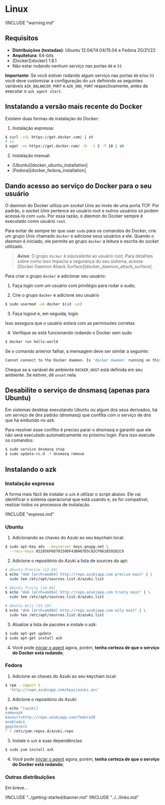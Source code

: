 # Linux

!INCLUDE "warning.md"

## Requisitos

* **Distribuições (testadas)**: Ubuntu 12.04/14.04/15.04 e Fedora 20/21/22
* **Arquitetura**: 64-bits
* [Docker][docker] 1.8.1
* Não estar rodando nenhum serviço nas portas `80` e `53`

**Importante**: Se você estiver rodando algum serviço nas portas `80` e/ou `53` você deve customizar a configuração do `azk` definindo as seguintes variáveis `AZK_BALANCER_PORT` e `AZK_DNS_PORT` respectivamente, antes de executar o `azk agent start`.

## Instalando a versão mais recente do Docker

Existem duas formas de instalação do Docker:

1. Instalação expressa:

  ```bash
  $ curl -sSL https://get.docker.com/ | sh
  # ou
  $ wget -nv https://get.docker.com/ -O- -t 2 -T 10 | sh
  ```

2. Instalação manual:

  - [Ubuntu][docker_ubuntu_installation]
  - [Fedora][docker_fedora_installation]

## Dando acesso ao serviço do Docker para o seu usuário

O _daemon_ do Docker utiliza um _socket Unix_ ao invés de uma porta TCP. Por padrão, o _socket Unix_ pertence ao usuário root e outros usuários só podem acessá-lo com `sudo`. Por essa razão, o _daemon_ do Docker sempre é executado como usuário `root`.

Para evitar de sempre ter que usar `sudo` para os comandos do Docker, crie um grupo Unix chamado `docker` e adicione seus usuários a ele. Quando o _daemon_ é iniciado, ele permite ao grupo `docker` a leitura e escrita do _socket_ utilizado.

> **Aviso**: O grupo `docker` é equivalente ao usuário root; Para detalhes sobre como isso impacta a segurança do seu sistema, acesse [Docker Daemon Attack Surface][docker_daemon_attack_surface].

Para criar o grupo `docker` e adicionar seu usuário:

1. Faça login com um usuário com privilégio para rodar o sudo;

2. Crie o grupo `docker` e adicione seu usuário

  ```bash
  $ sudo usermod -aG docker $(id -un)
  ```

3. Faça logout e, em seguida, login

  Isso assegura que o usuário estará com as permissões corretas

4. Verifique se está funcionando rodando o Docker sem sudo

  ```bash
  $ docker run hello-world
  ```

  Se o comando anterior falhar, a mensagem deve ser similar a seguinte:

  ```bash
  Cannot connect to the Docker daemon. Is 'docker daemon' running on this host?
  ```

  Cheque se a variável de ambiente `DOCKER_HOST` está definida em seu ambiente. Se estiver, dê `unset` nela.

## Desabilite o serviço de dnsmasq (apenas para Ubuntu)

Em sistemas desktop executando Ubuntu ou algum dos seus derivados, há um serviço
de dns padrão (dnsmasq) que conflita com o serviço de dns que há embutido no azk.

Para resolver esse conflito é preciso parar o dnsmasq e garantir que ele não
será executado automaticamente no próximo login. Para isso execute os comandos:

  ```bash
  $ sudo service dnsmasq stop
  $ sudo update-rc.d -f dnsmasq remove
  ```

## Instalando o azk

### Instalação expressa

A forma mais fácil de instalar o `azk` é utilizar o script abaixo. Ele vai identificar o sistema operacional que está usando e, se for compatível, realizar todos os processos de instalação.

!INCLUDE "express.md"

### Ubuntu

1. Adicionando as chaves do Azuki ao seu keychain local:

  ```bash
  $ sudo apt-key adv --keyserver keys.gnupg.net \
    --recv-keys 022856F6D78159DF43B487D5C82CF0628592D2C9
  ```

2. Adicione o repositório do Azuki a lista de sources do apt:

  ```bash
  # Ubuntu Precise (12.04)
  $ echo "deb [arch=amd64] http://repo.azukiapp.com precise main" | \
    sudo tee /etc/apt/sources.list.d/azuki.list

  # Ubuntu Trusty (14.04)
  $ echo "deb [arch=amd64] http://repo.azukiapp.com trusty main" | \
    sudo tee /etc/apt/sources.list.d/azuki.list

  # Ubuntu Wily (15.10)
  $ echo "deb [arch=amd64] http://repo.azukiapp.com wily main" | \
    sudo tee /etc/apt/sources.list.d/azuki.list
  ```

3. Atualize a lista de pacotes e instale o azk:

  ```bash
  $ sudo apt-get update
  $ sudo apt-get install azk
  ```

4. Você pode [iniciar o agent](../getting-started/starting-agent.md) agora, porém, **tenha certeza de que o serviço do Docker está rodando**;

### Fedora

1. Adicione as chaves do Azuki ao seu keychain local:

  ```bash
  $ rpm --import \
    'http://repo.azukiapp.com/keys/azuki.asc'
  ```

2. Adicione o repositório do Azuki:

  ```bash
  $ echo "[azuki]
  name=azk
  baseurl=http://repo.azukiapp.com/fedora20
  enabled=1
  gpgcheck=1
  " > /etc/yum.repos.d/azuki.repo
  ```

3. Instale o `azk` e suas dependências:

  ```bash
  $ sudo yum install azk
  ```

4. Você pode [iniciar o agent](../getting-started/starting-agent.md) agora, porém, **tenha certeza de que o serviço do Docker está rodando**;

### Outras distribuições

Em breve...

!INCLUDE "../getting-started/banner.md"
!INCLUDE "../../links.md"

